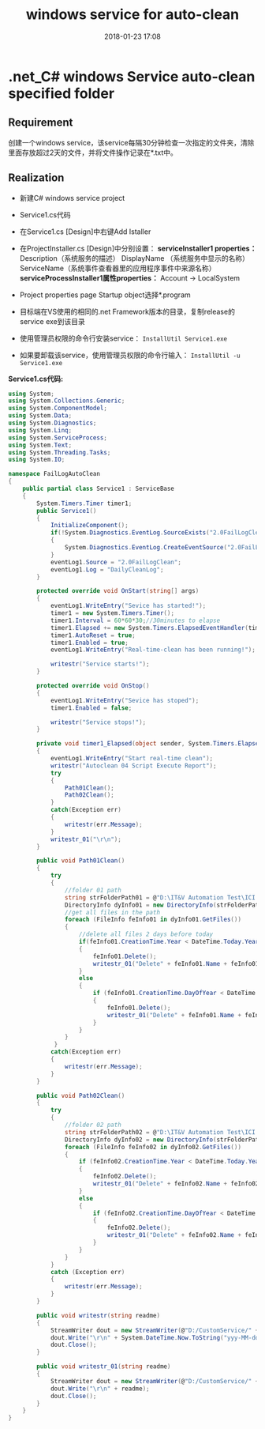 ﻿---
layout: blog
istop: true
newest: true
winapp: true
title: "windows service for auto-clean"
background-image: https://picstore-1256648361.cos.ap-shanghai.myqcloud.com/windows_service/service.jpg
date:  2018-01-23 17:08
category: windows service
tags:
- windows service
---

# .net_C#  windows Service auto-clean specified folder
## Requirement
创建一个windows service，该service每隔30分钟检查一次指定的文件夹，清除里面存放超过2天的文件，并将文件操作记录在*.txt中。
## Realization
 -  新建C# windows service project
 - Service1.cs代码
 - 在Service1.cs [Design]中右键Add Istaller
 - 在ProjectInstaller.cs [Design]中分别设置：
**serviceInstaller1 properties：**
Description（系统服务的描述）
DisplayName （系统服务中显示的名称）
ServiceName（系统事件查看器里的应用程序事件中来源名称）
**serviceProcessInstaller1属性properties：**
Account -> LocalSystem
 - Project properties page Startup object选择*.program
 - 目标端在VS使用的相同的.net Framework版本的目录，复制release的service exe到该目录
 - 使用管理员权限的命令行安装service：
`InstallUtil Service1.exe`
 
 - 如果要卸载该service，使用管理员权限的命令行输入：
 `InstallUtil -u Service1.exe`

**Service1.cs代码:**
```C#
using System;
using System.Collections.Generic;
using System.ComponentModel;
using System.Data;
using System.Diagnostics;
using System.Linq;
using System.ServiceProcess;
using System.Text;
using System.Threading.Tasks;
using System.IO;

namespace FailLogAutoClean
{
    public partial class Service1 : ServiceBase
    {
        System.Timers.Timer timer1;
        public Service1()
        {
            InitializeComponent();
            if(!System.Diagnostics.EventLog.SourceExists("2.0FailLogClean"))
            {
                System.Diagnostics.EventLog.CreateEventSource("2.0FailLogClean", "DailyCleanLog");
            }
            eventLog1.Source = "2.0FailLogClean";
            eventLog1.Log = "DailyCleanLog";
        }

        protected override void OnStart(string[] args)
        {
            eventLog1.WriteEntry("Sevice has started!");
            timer1 = new System.Timers.Timer();
            timer1.Interval = 60*60*30;//30minutes to elapse
            timer1.Elapsed += new System.Timers.ElapsedEventHandler(timer1_Elapsed);
            timer1.AutoReset = true;
            timer1.Enabled = true;
            eventLog1.WriteEntry("Real-time-clean has been running!");

            writestr("Service starts!");
        }

        protected override void OnStop()
        {
            eventLog1.WriteEntry("Sevice has stoped");
            timer1.Enabled = false;

            writestr("Service stops!");
        }

        private void timer1_Elapsed(object sender, System.Timers.ElapsedEventArgs e)
        {
            eventLog1.WriteEntry("Start real-time clean");
            writestr("Autoclean 04 Script Execute Report");
            try
            {
                Path01Clean();
                Path02Clean();
            }
            catch(Exception err)
            {
                writestr(err.Message);
            }
            writestr_01("\r\n");
        }

        public void Path01Clean()
        {
            try
            {
                //folder 01 path
                string strFolderPath01 = @"D:\IT&V Automation Test\ICI 2.0 Script\02 K226\04 Script Execute Report\Fail Image Folder";
                DirectoryInfo dyInfo01 = new DirectoryInfo(strFolderPath01);
                //get all files in the path
                foreach (FileInfo feInfo01 in dyInfo01.GetFiles())
                {
                    //delete all files 2 days before today
                    if(feInfo01.CreationTime.Year < DateTime.Today.Year)
                    {
                        feInfo01.Delete();
                        writestr_01("Delete" + feInfo01.Name + feInfo01.Extension);
                    }
                    else
                    {
                        if (feInfo01.CreationTime.DayOfYear < DateTime.Today.DayOfYear - 2)
                        {
                            feInfo01.Delete();
                            writestr_01("Delete" + feInfo01.Name + feInfo01.Extension);
                        } 
                    }
                }
             }
            catch(Exception err)
            {
                writestr(err.Message);
            }
        }

        public void Path02Clean()
        {
            try
            {
                //folder 02 path
                string strFolderPath02 = @"D:\IT&V Automation Test\ICI 2.0 Script\02 K226\04 Script Execute Report";
                DirectoryInfo dyInfo02 = new DirectoryInfo(strFolderPath02);
                foreach (FileInfo feInfo02 in dyInfo02.GetFiles())
                {
                    if (feInfo02.CreationTime.Year < DateTime.Today.Year)
                    {
                        feInfo02.Delete();
                        writestr_01("Delete" + feInfo02.Name + feInfo02.Extension);
                    }
                    else
                    {
                        if (feInfo02.CreationTime.DayOfYear < DateTime.Today.DayOfYear - 2)
                        {
                            feInfo02.Delete();
                            writestr_01("Delete" + feInfo02.Name + feInfo02.Extension);
                        }
                    }
                }
            }
            catch (Exception err)
            {
                writestr(err.Message);
            }
        }

        public void writestr(string readme)
        {
            StreamWriter dout = new StreamWriter(@"D:/CustomService/" + System.DateTime.Today.ToString("yyyyMMdd") + ".txt", true);
            dout.Write("\r\n" + System.DateTime.Now.ToString("yyy-MM-dd HH:mm:ss") + "    " + readme);
            dout.Close();
        }

        public void writestr_01(string readme)
        {
            StreamWriter dout = new StreamWriter(@"D:/CustomService/" + System.DateTime.Today.ToString("yyyyMMdd") + ".txt", true);
            dout.Write("\r\n" + readme);
            dout.Close();
        }
    }
}

```